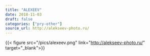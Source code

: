 ```yaml
---
title: "ALEXEEV"
date: 2018-11-03
draft: false
categories: ["pry-other"]
source_url: http://alekseev-photo.ru/
---
```


{{< figure src="/pics/alexeev.png" link="http://alekseev-photo.ru/" target="_blank">}}

<!--more-->
